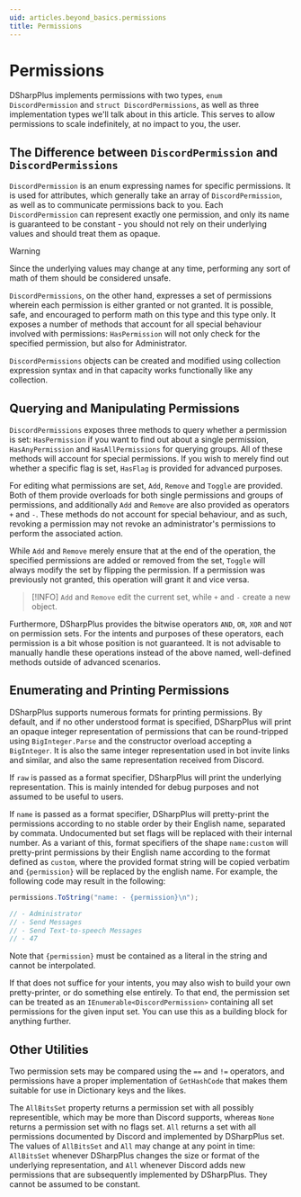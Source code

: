 ```yaml
---
uid: articles.beyond_basics.permissions
title: Permissions
---
```


# Permissions

DSharpPlus implements permissions with two types, `enum DiscordPermission` and `struct DiscordPermissions`, as well as three implementation types we'll talk about in this article. This serves to allow permissions to scale indefinitely, at no impact to you, the user.

## The Difference between `DiscordPermission` and `DiscordPermissions`

`DiscordPermission` is an enum expressing names for specific permissions. It is used for attributes, which generally take an array of `DiscordPermission`, as well as to communicate permissions back to you. Each `DiscordPermission` can represent exactly one permission, and only its name is guaranteed to be constant - you should not rely on their underlying values and should treat them as opaque.

> [!WARNING]
> Since the underlying values may change at any time, performing any sort of math of them should be considered unsafe.

`DiscordPermissions`, on the other hand, expresses a set of permissions wherein each permission is either granted or not granted. It is possible, safe, and encouraged to perform math on this type and this type only. It exposes a number of methods that account for all special behaviour involved with permissions: `HasPermission` will not only check for the specified permission, but also for Administrator.

`DiscordPermissions` objects can be created and modified using collection expression syntax and in that capacity works functionally like any collection.

## Querying and Manipulating Permissions

`DiscordPermissions` exposes three methods to query whether a permission is set: `HasPermission` if you want to find out about a single permission, `HasAnyPermission` and `HasAllPermissions` for querying groups. All of these methods will account for special permissions. If you wish to merely find out whether a specific flag is set, `HasFlag` is provided for advanced purposes.

For editing what permissions are set, `Add`, `Remove` and `Toggle` are provided. Both of them provide overloads for both single permissions and groups of permissions, and additionally `Add` and `Remove` are also provided as operators `+` and `-`. These methods do not account for special behaviour, and as such, revoking a permission may not revoke an administrator's permissions to perform the associated action.

While `Add` and `Remove` merely ensure that at the end of the operation, the specified permissions are added or removed from the set, `Toggle` will always modify the set by flipping the permission. If a permission was previously not granted, this operation will grant it and vice versa.

> [!INFO]
> `Add` and `Remove` edit the current set, while `+` and `-` create a new object.

Furthermore, DSharpPlus provides the bitwise operators `AND`, `OR`, `XOR` and `NOT` on permission sets. For the intents and purposes of these operators, each permission is a bit whose position is not guaranteed. It is not advisable to manually handle these operations instead of the above named, well-defined methods outside of advanced scenarios.

## Enumerating and Printing Permissions

DSharpPlus supports numerous formats for printing permissions. By default, and if no other understood format is specified, DSharpPlus will print an opaque integer representation of permissions that can be round-tripped using `BigInteger.Parse` and the constructor overload accepting a `BigInteger`. It is also the same integer representation used in bot invite links and similar, and also the same representation received from Discord.

If `raw` is passed as a format specifier, DSharpPlus will print the underlying representation. This is mainly intended for debug purposes and not assumed to be useful to users.

If `name` is passed as a format specifier, DSharpPlus will pretty-print the permissions according to no stable order by their English name, separated by commata. Undocumented but set flags will be replaced with their internal number. As a variant of this, format specifiers of the shape `name:custom` will pretty-print permissions by their English name according to the format defined as `custom`, where the provided format string will be copied verbatim and `{permission}` will be replaced by the english name. For example, the following code may result in the following:

~~~cs
permissions.ToString("name: - {permission}\n");

// - Administrator
// - Send Messages
// - Send Text-to-speech Messages
// - 47 
~~~

Note that `{permission}` must be contained as a literal in the string and cannot be interpolated. 

If that does not suffice for your intents, you may also wish to build your own pretty-printer, or do something else entirely. To that end, the permission set can be treated as an `IEnumerable<DiscordPermission>` containing all set permissions for the given input set. You can use this as a building block for anything further.

## Other Utilities

Two permission sets may be compared using the `==` and `!=` operators, and permissions have a proper implementation of `GetHashCode` that makes them suitable for use in Dictionary keys and the likes.

The `AllBitsSet` property returns a permission set with all possibly representible, which may be more than Discord supports, whereas `None` returns a permission set with no flags set. `All` returns a set with all permissions documented by Discord and implemented by DSharpPlus set. The values of `AllBitsSet` and `All` may change at any point in time: `AllBitsSet` whenever DSharpPlus changes the size or format of the underlying representation, and `All` whenever Discord adds new permissions that are subsequently implemented by DSharpPlus. They cannot be assumed to be constant.
